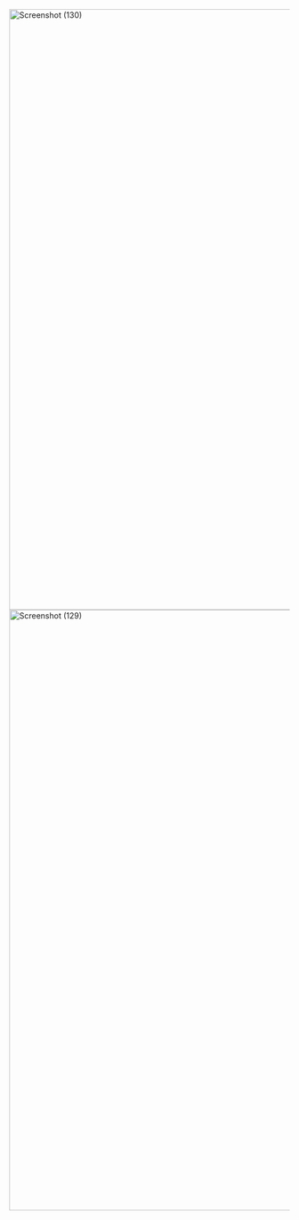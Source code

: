 

<img width="1920" height="1080" alt="Screenshot (130)" src="https://github.com/user-attachments/assets/81169804-dd61-44a4-a7af-57558a0f2a8a" />
<img width="1920" height="1080" alt="Screenshot (129)" src="https://github.com/user-attachments/assets/e8a43035-fd23-4577-8c3c-e58d88839965" />
